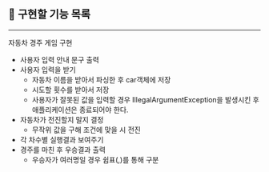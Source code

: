 ## 🚀 구현할 기능 목록

---
자동차 경주 게임 구현
- 사용자 입력 안내 문구 출력
- 사용자 입력을 받기
  - 자동차 이름을 받아서 파싱한 후 car객체에 저장
  - 시도할 횟수를 받아서 저장
  - 사용자가 잘못된 값을 입력할 경우 IllegalArgumentException을 발생시킨 후 애플리케이션은 종료되어야 한다.
- 자동차가 전진할지 말지 결정
  - 무작위 값을 구해 조건에 맞을 시 전진
- 각 차수별 실행결과 보여주기
- 경주를 마친 후 우승결과 출력
  - 우승자가 여러명일 경우 쉼표(,)를 통해 구분
